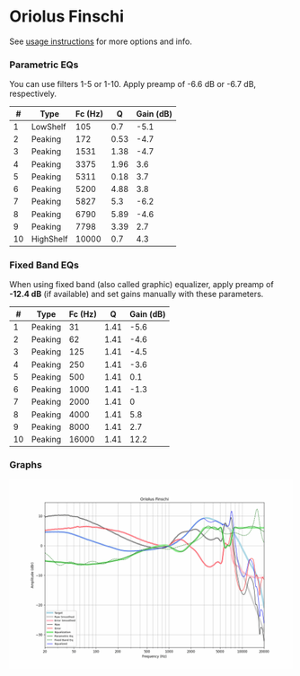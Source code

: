 # Oriolus Finschi
See [usage instructions](https://github.com/jaakkopasanen/AutoEq#usage) for more options and info.

### Parametric EQs
You can use filters 1-5 or 1-10. Apply preamp of -6.6 dB or -6.7 dB, respectively.

|   # | Type      |   Fc (Hz) |    Q |   Gain (dB) |
|-----|-----------|-----------|------|-------------|
|   1 | LowShelf  |       105 | 0.7  |        -5.1 |
|   2 | Peaking   |       172 | 0.53 |        -4.7 |
|   3 | Peaking   |      1531 | 1.38 |        -4.7 |
|   4 | Peaking   |      3375 | 1.96 |         3.6 |
|   5 | Peaking   |      5311 | 0.18 |         3.7 |
|   6 | Peaking   |      5200 | 4.88 |         3.8 |
|   7 | Peaking   |      5827 | 5.3  |        -6.2 |
|   8 | Peaking   |      6790 | 5.89 |        -4.6 |
|   9 | Peaking   |      7798 | 3.39 |         2.7 |
|  10 | HighShelf |     10000 | 0.7  |         4.3 |

### Fixed Band EQs
When using fixed band (also called graphic) equalizer, apply preamp of **-12.4 dB** (if available) and set gains manually with these parameters.

|   # | Type    |   Fc (Hz) |    Q |   Gain (dB) |
|-----|---------|-----------|------|-------------|
|   1 | Peaking |        31 | 1.41 |        -5.6 |
|   2 | Peaking |        62 | 1.41 |        -4.6 |
|   3 | Peaking |       125 | 1.41 |        -4.5 |
|   4 | Peaking |       250 | 1.41 |        -3.6 |
|   5 | Peaking |       500 | 1.41 |         0.1 |
|   6 | Peaking |      1000 | 1.41 |        -1.3 |
|   7 | Peaking |      2000 | 1.41 |         0   |
|   8 | Peaking |      4000 | 1.41 |         5.8 |
|   9 | Peaking |      8000 | 1.41 |         2.7 |
|  10 | Peaking |     16000 | 1.41 |        12.2 |

### Graphs
![](./Oriolus%20Finschi.png)
